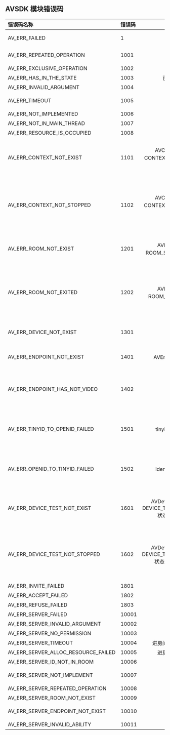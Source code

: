 ## AVSDK 模块错误码


错误码名称|错误码|含义|原因
:--|:--|:--:|:--:
AV_ERR_FAILED                          |1      |一般错误         |具体原因需要通过分析日志等来定位
AV_ERR_REPEATED_OPERATION              |1001   |重复操作         |已经在进行某种操作，再次去做同样的操作
AV_ERR_EXCLUSIVE_OPERATION             |1002   |互斥操作         |上次相关操作尚未完成
AV_ERR_HAS_IN_THE_STATE                |1003   |已处于所要状态    |对象已经处于将要进入的某种状态
AV_ERR_INVALID_ARGUMENT                |1004   |错误参数         |传入错误的参数
AV_ERR_TIMEOUT                         |1005   |超时             |在规定的时间内，还未返回操作结果
AV_ERR_NOT_IMPLEMENTED                 |1006   |未实现           |相应的功能还未支持
AV_ERR_NOT_IN_MAIN_THREAD              |1007   |不在主线程       |SDK对外接口要求在主线程执行
AV_ERR_RESOURCE_IS_OCCUPIED            |1008   |资源被占用       |需要用到某种资源被占用了
AV_ERR_CONTEXT_NOT_EXIST               |1101   |AVContext对象未处于CONTEXT_STATE_STARTED状态       |当AVContext对象未处于CONTEXT_STATE_STARTED状态，去调用需要处于这个状态才允许调用的接口时，则会产生这个错误。
AV_ERR_CONTEXT_NOT_STOPPED             |1102   |AVContext对象未处于CONTEXT_STATE_STOPPED状态      |当AVContext对象未处于CONTEXT_STATE_STOPPED状态，去调用需要处于这个状态才允许调用的接口时，则会产生这个错误。如不在这种状态下，去调用AVContext::DestroyContext时，就会产生这个错误。
AV_ERR_ROOM_NOT_EXIST                  |1201   |AVRoom对象未处于ROOM_STATE_ENTERED状态       |当AVRoom对象未处于ROOM_STATE_ENTERED状态，去调用需要处于这个状态才允许调用的接口时，则会产生这个错误。
AV_ERR_ROOM_NOT_EXITED                 |1202   |AVRoom对象未处于ROOM_STATE_EXITED状态      |当AVRoom对象未处于ROOM_STATE_EXITED状态，去调用需要处于这个状态才允许调用的接口时，则会产生这个错误。如不在这种状态下，去调用AVContext::StopContext时，就会产生这个错误。   
AV_ERR_DEVICE_NOT_EXIST                |1301   |设备不存在       |当设备不存在或者设备初始化未完成时，去使用设备，则会产生这个错误。
AV_ERR_ENDPOINT_NOT_EXIST              |1401   |AVEndpoint对象不存在       |当成员没有在发语音或视频时，去获取它的AVEndpoint对象时，就可能产生这个错误。
AV_ERR_ENDPOINT_HAS_NOT_VIDEO          |1402   |没有发视频       |当成员没有在发视频时，去做需要成员发视频的相关操作时，就可能产生这个错误。如当某个成员没有发送视频时，去请求他的画面，就会产生这个错误。
AV_ERR_TINYID_TO_OPENID_FAILED         |1501   |tinyid转identifier失败         |当收到某个成员信息更新的信令时，需要去把tinyid转成identifier，如果IMSDK库相关逻辑存在问题、网络存在问题等，则会产生这个错误。
AV_ERR_OPENID_TO_TINYID_FAILED         |1502   |identifier转tinyid失败        |当调用StartContext接口时，需要去把identifier转成tinyid，如果IMSDK库相关逻辑存在问题、网络存在问题、没有处于登录态时等，则会产生这个错误。
AV_ERR_DEVICE_TEST_NOT_EXIST           |1601   |AVDeviceTest对象未处于DEVICE_TEST_STATE_STARTED状态(windows特有)       |当AVDeviceTest对象未处于DEVICE_TEST_STATE_STARTED状态，去调用需要处于这个状态才允许调用的接口时，则会产生这个错误。    
AV_ERR_DEVICE_TEST_NOT_STOPPED         |1602   |AVDeviceTest对象未处于DEVICE_TEST_STATE_STOPPED状态（windows特有）      |当AVDeviceTest对象未处于DEVICE_TEST_STATE_STOPPED状态，去调用需要处于这个状态才允许调用的接口时，则会产生这个错误。如不在这种状态下，去调用AVContext::StopContext时，就会产生这个错误。   
AV_ERR_INVITE_FAILED                   |1801   |发送失败         |发送邀请时产生的失败
AV_ERR_ACCEPT_FAILED                   |1802   |接受失败         |接受邀请时产生的失败
AV_ERR_REFUSE_FAILED                   |1803   |拒绝失败         |拒绝邀请时产生的失败
AV_ERR_SERVER_FAILED                   |10001  |一般错误         |具体原因需要通过分析日志确认
AV_ERR_SERVER_INVALID_ARGUMENT         |10002  |错误参数         |错误的参数
AV_ERR_SERVER_NO_PERMISSION            |10003  |没有权限         |没有权限使用某个功能
AV_ERR_SERVER_TIMEOUT                  |10004  |进房间获取房间地址失败  |具体原因需要通过分析日志确认
AV_ERR_SERVER_ALLOC_RESOURCE_FAILED    |10005  |进房间连接房间失败 |具体原因需要通过分析日志确认
AV_ERR_SERVER_ID_NOT_IN_ROOM           |10006  |不在房间         |在不在房间内时，去执行某些操作
AV_ERR_SERVER_NOT_IMPLEMENT            |10007  |未实现           |调用SDK接口时，如果相应的功能还未支持
AV_ERR_SERVER_REPEATED_OPERATION       |10008  |重复操作         |具体原因需要通过分析日志确认
AV_ERR_SERVER_ROOM_NOT_EXIST           |10009  |房间不存在       |房间不存在时，去执行某些操作
AV_ERR_SERVER_ENDPOINT_NOT_EXIST       |10010  |成员不存在       |某个成员不存在时，去执行该成员相关的操作
AV_ERR_SERVER_INVALID_ABILITY          |10011  |错误能力         |具体原因需要通过分析日志确认
